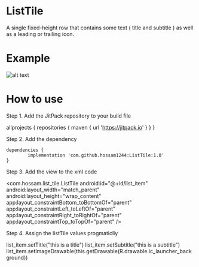 # ListTile

A single fixed-height row that contains some text ( title and subtitle ) as well as a leading or trailing icon.

# Example

![alt text](https://miro.medium.com/max/400/1*yG_zEeVgPSm8ijwcHmPTLQ.png)

# How to use

Step 1. Add the JitPack repository to your build file

 allprojects {
		repositories {
       maven { url 'https://jitpack.io' }
		}
 }
  
Step 2. Add the dependency

	dependencies {
	        implementation 'com.github.hossam1244:ListTile:1.0'
	}  


Step 3. Add the view to the xml code

<com.hossam.list_tile.ListTile
    android:id="@+id/list_item"
    android:layout_width="match_parent"
    android:layout_height="wrap_content"
    app:layout_constraintBottom_toBottomOf="parent"
    app:layout_constraintLeft_toLeftOf="parent"
    app:layout_constraintRight_toRightOf="parent"
    app:layout_constraintTop_toTopOf="parent"
    />
    
Step 4. Assign the listTile values progmaticlly 

   list_item.setTitle("this is a title")
   list_item.setSubtitle("this is a subtitle")
   list_item.setImageDrawable(this.getDrawable(R.drawable.ic_launcher_background))
	
